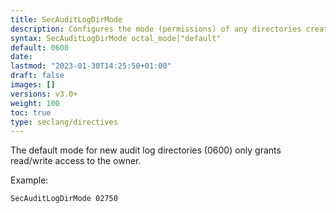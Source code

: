 ```yaml
---
title: SecAuditLogDirMode
description: Configures the mode (permissions) of any directories created for the concurrent audit logs, using an octal mode value as parameter (as used in chmod).
syntax: SecAuditLogDirMode octal_mode|"default"
default: 0600
date: 
lastmod: "2023-01-30T14:25:50+01:00"
draft: false
images: []
versions: v3.0+
weight: 100
toc: true
type: seclang/directives
---
```


The default mode for new audit log directories (0600) only grants read/write access
to the owner.

Example:
```apache
SecAuditLogDirMode 02750
```

